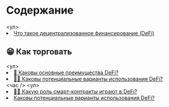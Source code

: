 <h1>Содержание</h1>
<ул>
<li><a href="README.md">Что такое децентрализованное финансирование (DeFi)</a></li>
</ul>
<h2>😁 Как торговать</h2>
<ул>
<li><a href="ru-he-jiao-yi/defi-de-zhu-yao-you-shi-shi-shi-mo.md">👭 Каковы основные преимущества DeFi? </a></li>
<li><a href="ru-he-jiao-yi/defi-you-na-xie-qian-zai-yong-li.md">🧑🎨 Каковы потенциальные варианты использования DeFi? </a></li>
</ul>
<час />
<ул>
<li><a href="zhi-neng-he-yue-zai-defi-zhong-ban-yan-shi-mo-jiao-se.md">👩🏫 Какую роль смарт-контракты играют в DeFi? </a></li>
<li><a href="defi-you-na-xie-qian-zai-yong-li.md">Каковы потенциальные варианты использования DeFi? </a></li>
</ul>